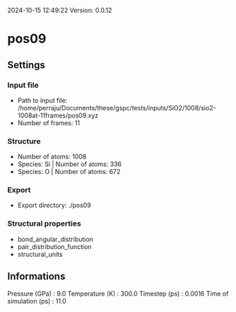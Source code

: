 2024-10-15 12:49:22
Version: 0.0.12
# pos09
## Settings
### Input file
- Path to input file: /home/perraju/Documents/these/gspc/tests/inputs/SiO2/1008/sio2-1008at-11frames/pos09.xyz
- Number of frames: 11
### Structure
- Number of atoms: 1008
- Species: Si | Number of atoms: 336
- Species: O | Number of atoms: 672
### Export
- Export directory: ./pos09
### Structural properties
- bond_angular_distribution
- pair_distribution_function
- structural_units
## Informations
Pressure (GPa) : 9.0
Temperature (K) : 300.0
Timestep (ps) : 0.0016
Time of simulation (ps) : 11.0
